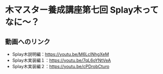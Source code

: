 # 木マスター養成講座第七回 Splay木ってなに〜？

## 動画へのリンク
- Splay木説明編：https://youtu.be/M6LcINhgXeM
- Splay木実装編１：https://youtu.be/7qL6oYNtVeA
- Splay木実装編２：https://youtu.be/cPDrobCturo
